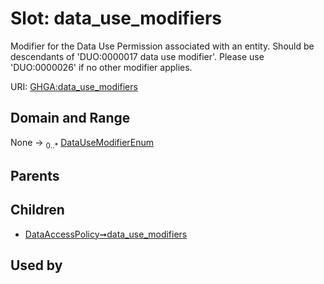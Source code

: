 
# Slot: data_use_modifiers


Modifier for the Data Use Permission associated with an entity. Should be descendants of 'DUO:0000017 data use modifier'. Please use 'DUO:0000026' if no other modifier applies.

URI: [GHGA:data_use_modifiers](https://w3id.org/GHGA/data_use_modifiers)


## Domain and Range

None &#8594;  <sub>0..\*</sub> [DataUseModifierEnum](DataUseModifierEnum.md)

## Parents


## Children

 *  [DataAccessPolicy➞data_use_modifiers](DataAccessPolicy_data_use_modifiers.md)

## Used by

